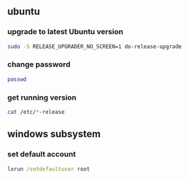 ## ubuntu
### upgrade to latest Ubuntu version
```bash
sudo -S RELEASE_UPGRADER_NO_SCREEN=1 do-release-upgrade
```

### change password
```bash
passwd
```

### get running version
```bash
cat /etc/*-release
```

## windows subsystem
### set default account
```cmd
lxrun /setdefaultuser root
```

###